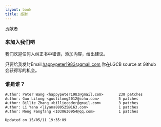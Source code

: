 ```yaml
---
layout: book
title: 感谢
---
```


贡献者

### 来加入我们吧

我们欢迎任何人纠正书中错误，添加内容，给出建议。

只要给我发封Email:happypeter1983@gmail.com,你在LGCB source at Github会获得写的机会。

### 谁是谁？

	Author: Peter Wang <happypeter1983@gmail.com>       230 patches
	Author: Guo Lilong <guolilong2012@sohu.com>         5 patches
	Author: Billie Zhang <billiecoder@gmail.com>        3 patches
	Author: Li Yana <liyana880525@163.com>              1 patches
	Author: Meng Fangfang <1030630954@qq.com>           1 patches

	Updated on 15/05/11 19:35:09 
